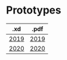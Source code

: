 # Prototypes

| **.xd**                                                                                                          | **.pdf**                                                                                                          |
|------------------------------------------------------------------------------------------------------------------|-------------------------------------------------------------------------------------------------------------------|
| [2019](https://github.com/aau-giraf/wiki/blob/master/docs/development/design_guide/prototypes/prototypes2019.xd) | [2019](https://github.com/aau-giraf/wiki/blob/master/docs/development/design_guide/prototypes/prototypes2019.pdf) |
| [2020](https://github.com/aau-giraf/wiki/blob/master/docs/development/design_guide/prototypes/Prototypes2020.xd) | [2020](https://github.com/aau-giraf/wiki/blob/master/docs/development/design_guide/prototypes/Prototypes2020.pdf) |
